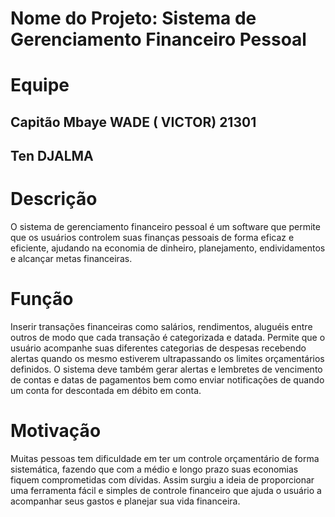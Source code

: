 # Nome do Projeto: Sistema de Gerenciamento Financeiro Pessoal
# Equipe
## Capitão Mbaye WADE ( VICTOR)  21301
## Ten DJALMA 
# Descrição
O sistema de gerenciamento financeiro pessoal é um software que permite que os usuários controlem suas finanças pessoais de forma eficaz e eficiente, ajudando na economia de dinheiro, planejamento, endividamentos e alcançar metas financeiras.
# Função
Inserir transações financeiras como salários, rendimentos, aluguéis entre outros de modo que cada transação é categorizada e datada.
Permite que o usuário acompanhe suas diferentes categorias de despesas recebendo alertas quando os mesmo estiverem ultrapassando os limites orçamentários definidos.
O sistema deve também gerar alertas e lembretes de vencimento de contas e datas de pagamentos bem como enviar notificações de quando um conta for descontada em débito em conta.
# Motivação
Muitas pessoas tem dificuldade em ter um controle orçamentário de forma sistemática, fazendo que com a médio e longo prazo suas economias fiquem comprometidas com dívidas.
Assim surgiu a ideia de proporcionar uma ferramenta fácil e simples de controle financeiro que ajuda o usuário a acompanhar seus gastos e planejar sua vida financeira.
